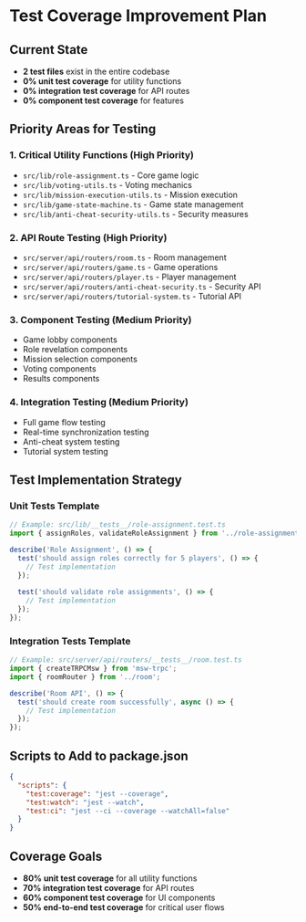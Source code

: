 # Test Coverage Improvement Plan

## Current State
- **2 test files** exist in the entire codebase
- **0% unit test coverage** for utility functions
- **0% integration test coverage** for API routes
- **0% component test coverage** for features

## Priority Areas for Testing

### 1. Critical Utility Functions (High Priority)
- `src/lib/role-assignment.ts` - Core game logic
- `src/lib/voting-utils.ts` - Voting mechanics
- `src/lib/mission-execution-utils.ts` - Mission execution
- `src/lib/game-state-machine.ts` - Game state management
- `src/lib/anti-cheat-security-utils.ts` - Security measures

### 2. API Route Testing (High Priority)
- `src/server/api/routers/room.ts` - Room management
- `src/server/api/routers/game.ts` - Game operations
- `src/server/api/routers/player.ts` - Player management
- `src/server/api/routers/anti-cheat-security.ts` - Security API
- `src/server/api/routers/tutorial-system.ts` - Tutorial API

### 3. Component Testing (Medium Priority)
- Game lobby components
- Role revelation components
- Mission selection components
- Voting components
- Results components

### 4. Integration Testing (Medium Priority)
- Full game flow testing
- Real-time synchronization testing
- Anti-cheat system testing
- Tutorial system testing

## Test Implementation Strategy

### Unit Tests Template
```typescript
// Example: src/lib/__tests__/role-assignment.test.ts
import { assignRoles, validateRoleAssignment } from '../role-assignment';

describe('Role Assignment', () => {
  test('should assign roles correctly for 5 players', () => {
    // Test implementation
  });
  
  test('should validate role assignments', () => {
    // Test implementation
  });
});
```

### Integration Tests Template
```typescript
// Example: src/server/api/routers/__tests__/room.test.ts
import { createTRPCMsw } from 'msw-trpc';
import { roomRouter } from '../room';

describe('Room API', () => {
  test('should create room successfully', async () => {
    // Test implementation
  });
});
```

## Scripts to Add to package.json
```json
{
  "scripts": {
    "test:coverage": "jest --coverage",
    "test:watch": "jest --watch",
    "test:ci": "jest --ci --coverage --watchAll=false"
  }
}
```

## Coverage Goals
- **80% unit test coverage** for all utility functions
- **70% integration test coverage** for API routes
- **60% component test coverage** for UI components
- **50% end-to-end test coverage** for critical user flows
